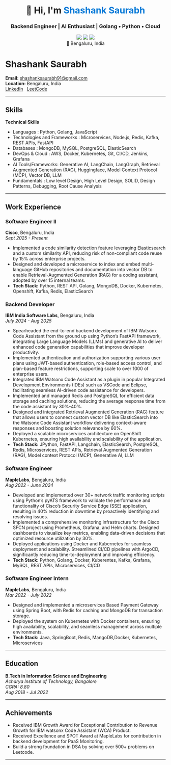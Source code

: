 
<!-- Profile Header -->
<h1 align="center">👋 Hi, I'm <span style="color:#0078D7;">Shashank Saurabh</span></h1>
<h3 align="center">Backend Engineer | AI Enthusiast | Golang • Python • Cloud</h3>

<p align="center">
  <a href="mailto:shashanksaurabh91@gmail.com"><img src="https://img.shields.io/badge/Email-shashanksaurabh91%40gmail.com-red?logo=gmail"></a>
  <a href="https://www.linkedin.com/in/shashank-saurabh10"><img src="https://img.shields.io/badge/LinkedIn-0077B5?logo=linkedin&logoColor=white"></a>
  <a href="https://leetcode.com/u/shashanksaurabh91/"><img src="https://img.shields.io/badge/LeetCode-FFA116?logo=leetcode&logoColor=white"></a>
  <br>
  📍 Bengaluru, India
</p>

# Shashank Saurabh

**Email:** [shashanksaurabh91@gmail.com](mailto:shashanksaurabh91@gmail.com])   
**Location:** Bengaluru, India  
[LinkedIn](https://www.linkedin.com/in/shashank-saurabh10) &nbsp; [LeetCode](https://leetcode.com/u/shashanksaurabh91/)

---

## Skills

**Technical Skills**

- Languages : Python, Golang, JavaScript
- Technologies and Frameworks : Microservices, Node.js, Redis, Kafka, REST APIs, FastAPI
- Databases : MongoDB, MySQL, PostgreSQL, ElasticSearch
- DevOps & Cloud : AWS, Docker, Kubernetes, Git, CI/CD, Jenkins, Grafana
- AI Tools/Frameworks: Generative AI, LangChain, LangGraph, Retrieval Augmented Generation (RAG), Huggingface, Model Context Protocol (MCP), Vector DB, LLM
- Fundamentals : Low level Design, High Level Design, SOLID, Design Patterns, Debugging, Root Cause Analysis


---

## Work Experience

### **Software Engineer II**
**Cisco**, Bengaluru, India  
*Sept 2025 - Present*

- Implemented a code similarity detection feature leveraging Elasticsearch and a custom similarity API, reducing risk of non-compliant code reuse by 15% across enterprise projects.
- Designed and developed a microservice to index and embed multi-language GitHub repositories and documentation into vector DB to enable Retrieval-Augmented Generation (RAG) for a coding assistant, adopted by over 15 internal teams.
- **Tech Stack:** Python, REST API, Golang, MongoDB, Docker, Kubernetes, Openshift, Kafka, Redis, ElasticSearch

### **Backend Developer**
**IBM India Software Labs**, Bengaluru, India  
*July 2024 - Aug 2025*

- Spearheaded the end-to-end backend development of IBM Watsonx Code Assistant from the ground up using Python’s FastAPI framework, integrating Large Language Models (LLMs) and generative AI to deliver enhanced code generation capabilities that improve developer productivity.
- Implemented authentication and authorization supporting various user plans using JWT-based authentication, role-based access control, and plan-based feature restrictions, supporting scale to over 1000 of enterprise users.
- Integrated IBM Watsonx Code Assistant as a plugin in popular Integrated Development Environments (IDEs) such as VSCode and Eclipse, facilitating seamless AI-driven code assistance for developers.
- Implemented and managed Redis and PostgreSQL for efficient data storage and caching solutions, reducing the average response time from the code assistant by 30%-40%.
- Designed and integrated Retrieval Augmented Generation (RAG) feature that allows users to connect custom vector DB like ElasticSearch into the Watsonx Code Assistant workflow delivering context-aware responses and boosting solution relevance by 60%.
- Deployed a scalable microservices architecture on OpenShift Kubernetes, ensuring high availability and scalability of the application.
- **Tech Stack:** JPython, FastAPI, Langchain, ElasticSearch, PostgreSQL, Redis, Microservices, REST APIs, Retrieval Augmented Generation (RAG), Model context Protocol (MCP), Generative AI, LLM

### **Software Engineer**
**MapleLabs**, Bengaluru, India  
*Aug 2022 - June 2024*

- Developed and implemented over 30+ network traffic monitoring scripts using Python’s pyATS framework to validate the performance and functionality of Cisco’s Security Service Edge (SSE) application, resulting in 40% reduction in downtime by proactively identifying and resolving issues.
- Implemented a comprehensive monitoring infrastructure for the Cisco SFCN project using Prometheus, Grafana, and Helm charts. Designed dashboards to visualize key metrics, enabling data-driven decisions that optimized resource utilization by 30%.
- Deployed applications using Docker and Kubernetes for seamless deployment and scalability. Streamlined CI/CD pipelines with ArgoCD, significantly reducing time-to-deployment and improving efficiency.
- **Tech Stack:** Python, Golang, Docker, Kuberentes, Kafka, Grafana, MySQL, REST APIs, Microservices, CI/CD

### **Software Engineer Intern**
**MapleLabs**, Bengaluru, India  
*Mar 2022 - July 2022*

- Designed and implemented a microservices Based Payment Gateway using Spring Boot, with Redis for caching and MongoDB for transaction storage.
- Deployed the system on Kubernetes with Docker containers, ensuring high availability, scalability, and seamless management across multiple environments.
- **Tech Stack:** Java, SpringBoot, Redis, MangoDB,Docker, Kubernetes, Microservices

---

## Education

**B.Tech in Information Science and Engineering**   
*Acharya Institute of Technology, Bangalore*   
*CGPA: 8.80*   
*Aug 2018 - Jul 2022*   

---

## Achievements

- Received IBM Growth Award for Exceptional Contribution to Revenue Growth for IBM watsonx Code Assistant (WCA) Product.
- Received Excellence and SPOT Award at MapleLabs for contribution in backend development for PaaS Monitoring.
- Build a strong foundation in DSA by solving over 500+ problems on Leetcode.

---
